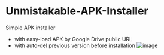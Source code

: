 # Unmistakable-APK-Installer
Simple APK installer 
- with easy-load APK by Google Drive public URL
- with auto-del previous version before installation
![image](https://user-images.githubusercontent.com/65833201/179871658-c6e87bab-2f8d-4098-9174-0a5ab03c1903.png)
